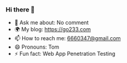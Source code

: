 ### Hi there 👋

- 💬 Ask me about: No comment
- 🌍 My blog: https://go233.com
- 📫 How to reach me: 6660347@gmail.com
- 😄 Pronouns: Tom
- ⚡ Fun fact: Web App Penetration Testing
